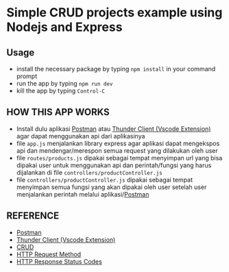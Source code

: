 # Simple CRUD projects example using Nodejs and Express

## Usage

- install the necessary package by typing `npm install` in your command prompt
- run the app by typing `npm run dev`
- kill the app by typing `Control-C`

## HOW THIS APP WORKS

- Install dulu aplikasi [Postman](https://www.postman.com/) atau [Thunder Client (Vscode Extension)](https://www.thunderclient.com/) agar dapat menggunakan api dari aplikasinya
- file `app.js` menjalankan library express agar aplikasi dapat mengekspos api dan mendengar/merespon semua request yang dilakukan oleh user
- file `routes/products.js` dipakai sebagai tempat menyimpan url yang bisa dipakai user untuk menggunakan api dan perintah/fungsi yang harus dijalankan di file `controllers/productController.js`
- file `controllers/productController.js` dipakai sebagai tempat menyimpan semua fungsi yang akan dipakai oleh user setelah user menjalankan perintah melalui aplikasi/[Postman](https://www.postman.com/)

## REFERENCE

- [Postman](https://www.postman.com/)
- [Thunder Client (Vscode Extension)](https://www.thunderclient.com/)
- [CRUD](https://id.wikipedia.org/wiki/Create,_read,_update_and_delete)
- [HTTP Request Method](https://developer.mozilla.org/en-US/docs/Web/HTTP/Reference/Methods)
- [HTTP Response Status Codes](https://developer.mozilla.org/en-US/docs/Web/HTTP/Reference/Status)
